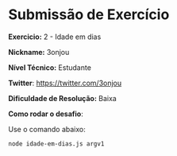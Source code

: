 # Submissão de Exercício

**Exercicio:** 2 - Idade em dias

**Nickname:** 3onjou

**Nível Técnico:** Estudante

**Twitter**: https://twitter.com/3onjou

**Dificuldade de Resolução:** Baixa

**Como rodar o desafio**: 

Use o comando abaixo: 
```bash
node idade-em-dias.js argv1
```